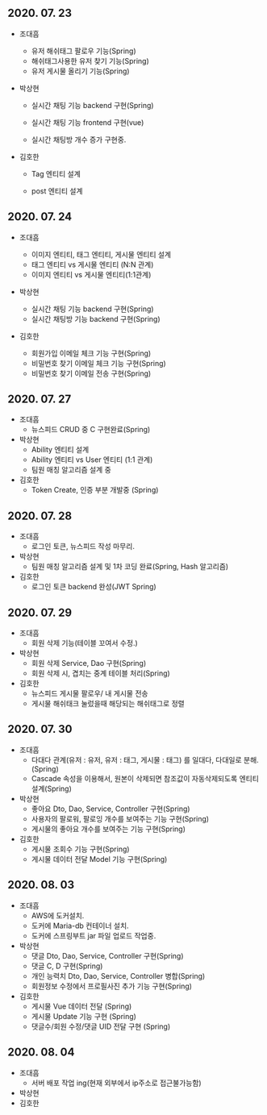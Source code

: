 ## 2020. 07. 23

- 조대흠
  - 유저 해쉬태그 팔로우 기능(Spring)
  - 해쉬태그사용한 유저 찾기 기능(Spring)
  - 유저 게시물 올리기 기능(Spring)

- 박상현

  - 실시간 채팅 기능 backend 구현(Spring)

  - 실시간 채팅 기능 frontend 구현(vue)

  - 실시간 채팅방 개수 증가 구현중.
- 김호한
  - Tag 엔티티 설계
  
  - post 엔티티 설계
  
    

## 2020. 07. 24

- 조대흠
  - 이미지 엔티티, 태그 엔티티, 게시물 엔티티 설계
  - 태그 엔티티 vs 게시물 엔티티 (N:N 관계)
  - 이미지 엔티티 vs 게시물 엔티티(1:1관계) 
  
- 박상현

  - 실시간 채팅 기능 backend 구현(Spring)
  - 실시간 채팅방 기능 backend 구현(Spring)
- 김호한
  - 회원가입 이메일 체크 기능 구현(Spring)
  - 비밀번호 찾기 이메일 체크 기능 구현(Spring)
  - 비밀번호 찾기 이메일 전송 구현(Spring) 
  
  

## 2020. 07. 27

- 조대흠
  - 뉴스피드 CRUD 중 C 구현완료(Spring)
- 박상현
  - Ability 엔티티 설계
  - Ability 엔티티 vs User 엔티티 (1:1 관계)
  - 팀원 매칭 알고리즘 설계 중
- 김호한
  - Token Create, 인증 부분 개발중 (Spring)



## 2020. 07. 28

- 조대흠
  - 로그인 토큰, 뉴스피드 작성 마무리.
- 박상현
  - 팀원 매칭 알고리즘 설계 및 1차 코딩 완료(Spring, Hash 알고리즘)
- 김호한
  - 로그인 토큰 backend 완성(JWT Spring)

## 2020. 07. 29

- 조대흠
  - 회원 삭제 기능(테이블 꼬여서 수정.)
- 박상현
  - 회원 삭제 Service, Dao 구현(Spring)
  - 회원 삭제 시, 겹치는 중계 테이블 처리(Spring)
- 김호한
  - 뉴스피드 게시물 팔로우/ 내 게시물 전송
  - 게시물 해쉬태크 눌렀을때  해당되는 해쉬태그로 정렬

## 2020. 07. 30

- 조대흠
  - 다대다 관계(유저 : 유저, 유저 : 태그,  게시물 : 태그) 를 일대다, 다대일로 분해.(Spring)
  - Cascade 속성을 이용해서, 원본이 삭제되면 참조값이 자동삭제되도록 엔티티 설계(Spring)
- 박상현
  - 좋아요 Dto, Dao, Service, Controller 구현(Spring)
  - 사용자의 팔로워, 팔로잉 개수를 보여주는 기능 구현(Spring)
  - 게시물의 좋아요 개수를 보여주는 기능 구현(Spring)
- 김호한
  - 게시물 조회수 기능 구현(Spring)
  - 게시물 데이터 전달 Model 기능 구현(Spring)



## 2020. 08. 03

- 조대흠
  - AWS에 도커설치.
  - 도커에 Maria-db 컨테이너 설치.
  - 도커에 스프링부트 jar 파일 업로드 작업중.
- 박상현
  - 댓글 Dto, Dao, Service, Controller 구현(Spring)
  - 댓글 C, D 구현(Spring)
  - 개인 능력치 Dto, Dao, Service, Controller 병합(Spring)
  - 회원정보 수정에서 프로필사진 추가 기능 구현(Spring)
- 김호한
  - 게시물 Vue 데이터 전달 (Spring)
  - 게시물 Update 기능 구현 (Spring)
  - 댓글수/회원 수정/댓글 UID 전달 구현 (Spring)

## 2020. 08. 04

- 조대흠
  - 서버 배포 작업 ing(현재 외부에서 ip주소로 접근불가능함)
- 박상현
- 김호한